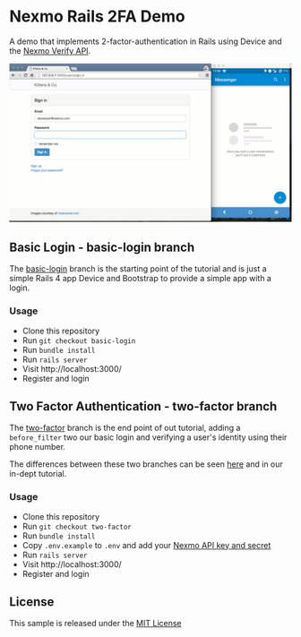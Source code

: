 # Nexmo Rails 2FA Demo

A demo that implements 2-factor-authentication in Rails
using Device and the [Nexmo Verify API](https://www.nexmo.com/products/verify/).

![Kittens and Co 2FA Flow](docs/kittens.gif)

## Basic Login - basic-login branch

The [basic-login](../../tree/basic-login) branch is the starting point of the
tutorial and is just a simple Rails 4 app Device and Bootstrap to provide a
simple app with a login.

### Usage

* Clone this repository
* Run `git checkout basic-login`
* Run `bundle install`
* Run `rails server`
* Visit http://localhost:3000/
* Register and login

## Two Factor Authentication  - two-factor branch

The [two-factor](../../tree/two-factor) branch is the end point of out tutorial,
adding a `before_filter` two our basic login and verifying a user's identity
using their phone number.

The differences between these two branches can be seen [here](../../compare/basic-login...two-factor)
and in our in-dept tutorial.

### Usage

* Clone this repository
* Run `git checkout two-factor`
* Run `bundle install`
* Copy `.env.example` to `.env` and add your [Nexmo API key and secret](https://dashboard.nexmo.com/settings)
* Run `rails server`
* Visit http://localhost:3000/
* Register and login

## License

This sample is released under the [MIT License][license]

[license]: LICENSE.txt
